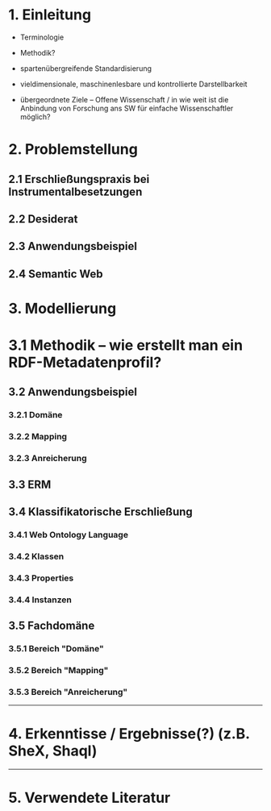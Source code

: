 # 1. Einleitung

* Terminologie
* Methodik?

* spartenübergreifende Standardisierung
* vieldimensionale, maschinenlesbare und kontrollierte Darstellbarkeit
* übergeordnete Ziele – Offene Wissenschaft / in wie weit ist die Anbindung von Forschung ans SW für einfache Wissenschaftler möglich?

# 2. Problemstellung

## 2.1 Erschließungspraxis bei Instrumentalbesetzungen

## 2.2 Desiderat

## 2.3 Anwendungsbeispiel

## 2.4 Semantic Web

# 3. Modellierung

# 3.1 Methodik – wie erstellt man ein RDF-Metadatenprofil?

## 3.2 Anwendungsbeispiel

### 3.2.1 Domäne

### 3.2.2 Mapping

### 3.2.3 Anreicherung

## 3.3 ERM

## 3.4 Klassifikatorische Erschließung

### 3.4.1 Web Ontology Language

### 3.4.2 Klassen

### 3.4.3 Properties

### 3.4.4 Instanzen

## 3.5 Fachdomäne

### 3.5.1 Bereich "Domäne"

### 3.5.2 Bereich "Mapping"

### 3.5.3 Bereich "Anreicherung"

---

# 4. Erkenntisse / Ergebnisse(?) (z.B. SheX, Shaql)

---

# 5. Verwendete Literatur
